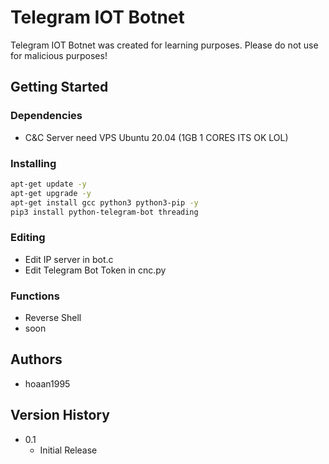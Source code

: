 # Telegram IOT Botnet

Telegram IOT Botnet was created for learning purposes. Please do not use for malicious purposes!

## Getting Started

### Dependencies

* C&C Server need VPS Ubuntu 20.04 (1GB 1 CORES ITS OK LOL)

### Installing

```sh
apt-get update -y
apt-get upgrade -y
apt-get install gcc python3 python3-pip -y
pip3 install python-telegram-bot threading
```

### Editing

* Edit IP server in bot.c
* Edit Telegram Bot Token in cnc.py

### Functions

- Reverse Shell
- soon

## Authors

* hoaan1995

## Version History

* 0.1
    * Initial Release
